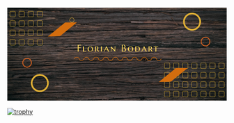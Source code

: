 ![Cover](https://github.com/BodartFlorian/BodartFlorian/blob/main/img/header.png)

[![trophy](https://github-profile-trophy.vercel.app/?username=BodartFlorian&theme=matrix)](https://github.com/BodartFlorian/github-profile-trophy)


<!--
- 🔭 I’m currently working on ...
- 🌱 I’m currently learning ...
- 👯 I’m looking to collaborate on ...
- 🤔 I’m looking for help with ...
- 💬 Ask me about ...
- 📫 How to reach me: ...
- 😄 Pronouns: ...
- ⚡ Fun fact: ...
-->
